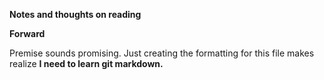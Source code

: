 **Notes and thoughts on reading**

**Forward**

Premise sounds promising.  Just creating the formatting for this file makes realize **I need to learn git markdown.**

